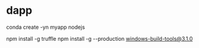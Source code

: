 # dapp

conda create -yn myapp nodejs

npm install -g truffle
npm install -g --production windows-build-tools@3.1.0
